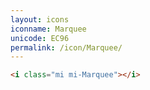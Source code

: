 ```yaml
---
layout: icons
iconname: Marquee
unicode: EC96
permalink: /icon/Marquee/
---
```


``` html
<i class="mi mi-Marquee"></i>
```
